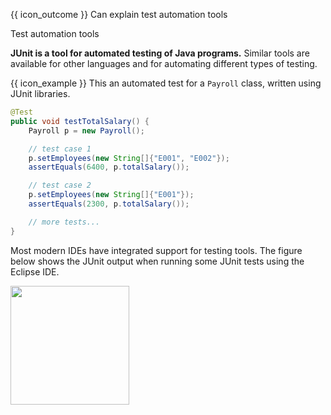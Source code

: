<span id="prereqs"></span>

<span id="outcomes">{{ icon_outcome }} Can explain test automation tools</span>

<span id="title">Test automation tools</span>

<div id="body">

**JUnit is a tool for automated testing of Java programs.** Similar tools are available for other languages and for automating different types of testing.

<box>

{{ icon_example }} This an automated test for a `Payroll` class, written using JUnit libraries.

```java
@Test
public void testTotalSalary() {
    Payroll p = new Payroll();

    // test case 1
    p.setEmployees(new String[]{"E001", "E002"});
    assertEquals(6400, p.totalSalary());

    // test case 2
    p.setEmployees(new String[]{"E001"});
    assertEquals(2300, p.totalSalary());

    // more tests...
}
```
</box>

Most modern IDEs have integrated support for testing tools. The figure below shows the JUnit output when running some JUnit tests using the Eclipse IDE.

<img src="{{baseUrl}}/testing/testAutomation/tools/images/junit.png" height="190" />
<p/>

</div>

<div id="extras">
</div>
